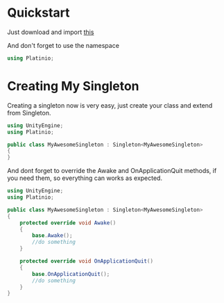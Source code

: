 Quickstart
==============
Just download and import [this](https://github.com/platinio/Singleton/releases/download/1.0.1/singleton.unitypackage) 

And don't forget to use the namespace

```c#
using Platinio;
```

Creating My Singleton
==============
Creating a singleton now is very easy, just create your class and extend from Singleton.

```c#
using UnityEngine;
using Platinio;

public class MyAwesomeSingleton : Singleton<MyAwesomeSingleton>
{    
}
```

And dont forget to override the Awake and OnApplicationQuit methods, if you need them, so everything can works as expected.

```c#
using UnityEngine;
using Platinio;

public class MyAwesomeSingleton : Singleton<MyAwesomeSingleton>
{
    protected override void Awake()
    {
        base.Awake();
        //do something
    }

    protected override void OnApplicationQuit()
    {
        base.OnApplicationQuit();
        //do something
    }
}

```
